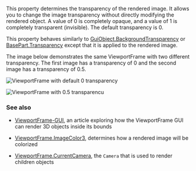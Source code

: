 This property determines the transparency of the rendered image. It allows you to change the image transparency without directly modifying the rendered object. A value of 0 is completely opaque, and a value of 1 is completely transparent (invisible). The default transparency is 0.

This property behaves similarly to [GuiObject.BackgroundTransparency](https://developer.roblox.com/api-reference/property/GuiObject/BackgroundTransparency) or [BasePart.Transparency](https://developer.roblox.com/api-reference/property/BasePart/Transparency) except that it is applied to the rendered image.

The image below demonstrates the same ViewportFrame with two different transparency. The first image has a transparency of 0 and the second image has a transparency of 0.5.

![ViewportFrame with default 0 transparency][1]

![ViewportFrame with 0.5 transparencu][2]

### See also

  - [ViewportFrame-GUI](https://developer.roblox.com/search#stq=ViewportFrame%20GUI), an article exploring how the ViewportFrame GUI can render 3D objects inside its bounds

  - [ViewportFrame.ImageColor3](https://developer.roblox.com/api-reference/property/ViewportFrame/ImageColor3), determines how a rendered image will be colorized

  - [ViewportFrame.CurrentCamera](https://developer.roblox.com/api-reference/property/ViewportFrame/CurrentCamera), the `Camera` that is used to render children objects

[1]: https://developer.roblox.com/assets/5c5f7f26e2c86a6c4191b094/Screen_Shot_2019-02-09_at_8.03.48_PM.png

[2]: https://developer.roblox.com/assets/5c5f835fc7b669b24175ec32/Screen_Shot_2019-02-09_at_8.23.38_PM.png
